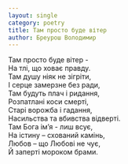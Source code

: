 ```yaml
---
layout: single
category: poetry
title: Там просто буде вітер
author: Бреурош Володимир
---
```


Там просто буде вітер -  
На тлі, що ховає правду.  
Там душу ніяк не зігріти,  
І серце замерзне без ради,  
Там будуть плач і ридання,  
Розпатлані коси смерті,  
Старі ворожба і гадання,  
Насильства та вбивства відверті.  
Там Бога ім’я - лиш всує,  
На істину – схований камінь,  
Любов – що Любові не чує,  
Й заперті мороком брами.   
